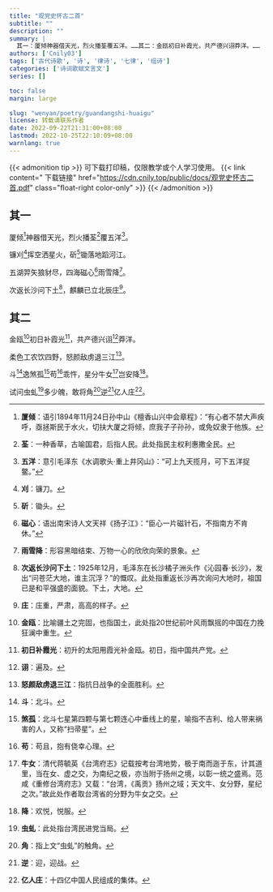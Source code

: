 ```yaml
---
title: "观党史怀古二首"
subtitle: ""
description: ""
summary: |
  其一：厦倾神器借天光，烈火播荃覆五洋。……其二：金瓯初日补霞光，共产德兴诩莽洋。……
authors: ['Cnily03']
tags: ['古代诗歌', '诗', '律诗', '七律', '组诗']
categories: ['诗词歌赋文言文']
series: []

toc: false
margin: large

slug: "wenyan/poetry/guandangshi-huaigu"
license: 转载请联系作者
date: 2022-09-22T21:31:00+08:00
lastmod: 2022-10-25T22:10:09+08:00
warnlang: true
---
```


{{< admonition tip >}}
可下载打印稿，仅限教学或个人学习使用。
{{< link content="<i class='fas fa-link'></i> 下载链接" href="https://cdn.cnily.top/public/docs/观党史怀古二首.pdf" class="float-right color-only" >}}
{{< /admonition >}}

## 其一

厦倾[^1]神器借天光，烈火播荃[^2]覆五洋[^3]。

镰刈[^4]挥空洒星火，斫[^5]锄落地蹈河江。

五湖羿矢狼豺尽，四海磁心[^6]雨雪降[^7]。

次返长沙问下土[^8]，麒麟已立北辰庄[^9]。

## 其二

金瓯[^10]初日补霞光[^11]，共产德兴诩[^12]莽洋。

柔色工农饮四野，怒颜敌虏退三江[^13]。

斗[^14]逸煞孤[^15]苟[^16]乖忤，星分牛女[^17]岂安降[^18]。

试问虫虬[^19]多少魄，敢将角[^20]逆[^21]亿人庄[^22]。

[^1]: **厦倾**：语引1894年11月24日孙中山《檀香山兴中会章程》：“有心者不禁大声疾呼，亟拯斯民于水火，切扶大厦之将倾，庶我子子孙孙，或免奴隶于他族。
[^2]: **荃**：一种香草，古喻国君，后指人民。此处指民主权利惠撒全民。
[^3]: **五洋**：意引毛泽东《水调歌头·重上井冈山》：“可上九天揽月，可下五洋捉鳖。”
[^4]: **刈**：镰刀。
[^5]: **斫**：锄头。
[^6]: **磁心**：语出南宋诗人文天祥《扬子江》：“臣心一片磁针石，不指南方不肯休。”
[^7]: **雨雪降**：形容黑暗结束、万物一心的欣欣向荣的景象。
[^8]: **次返长沙问下土**：1925年12月，毛泽东在长沙橘子洲头作《沁园春·长沙》，发出“问苍茫大地，谁主沉浮？”的慨叹。此处指重返长沙再次询问大地时，祖国已是和平强盛的面貌。下土，大地。
[^9]: **庄**：庄重，严肃，高高的样子。
[^10]: **金瓯**：比喻疆土之完固，也指国土，此处指20世纪前叶风雨飘摇的中国在力挽狂澜中重生。
[^11]: **初日补霞光**：初升的太阳用霞光补金瓯。初日，指中国共产党。
[^12]: **诩**：遍及。
[^13]: **怒颜敌虏退三江**：指抗日战争的全面胜利。
[^14]: **斗**：北斗。
[^15]: **煞孤**：北斗七星第四颗与第七颗连心中垂线上的星，喻指不吉利、给人带来祸害的人，又称“扫帚星”。
[^16]: **苟**：苟且，抱有侥幸心理。
[^17]: **牛女**：清代蒋毓英《台湾府志》记载按考台湾地势，极于南而迤于东，计其道里，当在女、虚之交，为南纪之极，亦当附于扬州之境，以彰一统之盛焉。范咸《重修台湾府志》又载：“台湾，《禹贡》扬州之域；天文牛、女分野，星纪之次。”故此处作者取台湾省的分野为牛女之交。
[^18]: **降**：欢悦，悦服。
[^19]: **虫虬**：此处指台湾民进党当局。
[^20]: **角**：指上文“虫虬”的触角。
[^21]: **逆**：迎，迎战。
[^22]: **亿人庄**：十四亿中国人民组成的集体。
